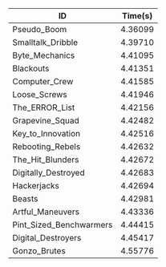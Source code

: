 |ID|Time(s)|
|-|-|
|Pseudo_Boom|4.36099|
|Smalltalk_Dribble|4.39710|
|Byte_Mechanics|4.41095|
|Blackouts|4.41351|
|Computer_Crew|4.41585|
|Loose_Screws|4.41946|
|The_ERROR_List|4.42156|
|Grapevine_Squad|4.42482|
|Key_to_Innovation|4.42516|
|Rebooting_Rebels|4.42632|
|The_Hit_Blunders|4.42672|
|Digitally_Destroyed|4.42683|
|Hackerjacks|4.42694|
|Beasts|4.42981|
|Artful_Maneuvers|4.43336|
|Pint_Sized_Benchwarmers|4.44415|
|Digital_Destroyers|4.45417|
|Gonzo_Brutes|4.55776|
